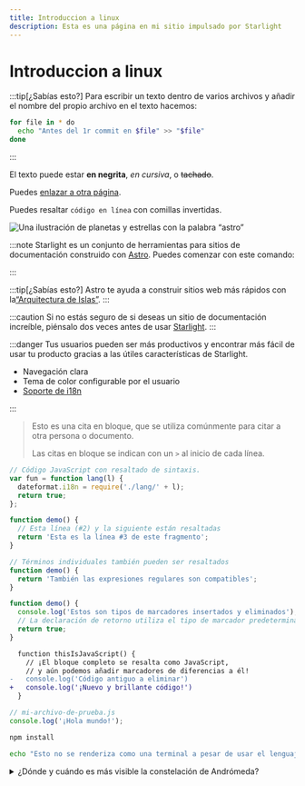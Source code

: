 ```yaml
---
title: Introduccion a linux
description: Esta es una página en mi sitio impulsado por Starlight
---
```

# Introduccion a linux

:::tip[¿Sabías esto?]
Para escribir un texto dentro de varios archivos y añadir el nombre del propio archivo en el texto hacemos:
```sh
for file in * do
  echo "Antes del 1r commit en $file" >> "$file"
done
```
:::

El texto puede estar **en negrita**, _en cursiva_, o ~~tachado~~.

Puedes [enlazar a otra página](/constellations/andromeda/).

Puedes resaltar `código en línea` con comillas invertidas.

![Una ilustración de planetas y estrellas con la palabra “astro”](https://raw.githubusercontent.com/withastro/docs/main/public/default-og-image.png)

:::note
Starlight es un conjunto de herramientas para sitios de documentación construido con [Astro](https://astro.build/). Puedes comenzar con este comando:



:::


:::tip[¿Sabías esto?]
Astro te ayuda a construir sitios web más rápidos con la[“Arquitectura de Islas”](https://docs.astro.build/es/concepts/islands/).
:::

:::caution
Si no estás seguro de si deseas un sitio de documentación increíble, piénsalo dos veces antes de usar [Starlight](/es/).
:::

:::danger
Tus usuarios pueden ser más productivos y encontrar más fácil de usar tu producto gracias a las útiles características de Starlight.

- Navegación clara
- Tema de color configurable por el usuario
- [Soporte de i18n](/es/guides/i18n/)

:::




> Esto es una cita en bloque, que se utiliza comúnmente para citar a otra persona o documento.
>
> Las citas en bloque se indican con un `>` al inicio de cada línea.






```js
// Código JavaScript con resaltado de sintaxis.
var fun = function lang(l) {
  dateformat.i18n = require('./lang/' + l);
  return true;
};
```




```js {2-3}
function demo() {
  // Esta línea (#2) y la siguiente están resaltadas
  return 'Esta es la línea #3 de este fragmento';
}
```






```js "Términos individuales" /También.*compatibles/
// Términos individuales también pueden ser resaltados
function demo() {
  return 'También las expresiones regulares son compatibles';
}
```





```js "return true;" ins="insertados" del="eliminados"
function demo() {
  console.log('Estos son tipos de marcadores insertados y eliminados');
  // La declaración de retorno utiliza el tipo de marcador predeterminado
  return true;
}
```






```diff lang="js"
  function thisIsJavaScript() {
    // ¡El bloque completo se resalta como JavaScript,
    // y aún podemos añadir marcadores de diferencias a él!
-   console.log('Código antiguo a eliminar')
+   console.log('¡Nuevo y brillante código!')
  }
```

```js
// mi-archivo-de-prueba.js
console.log('¡Hola mundo!');
```

```bash title="Instalando dependencias…"
npm install
```


```bash frame="none"
echo "Esto no se renderiza como una terminal a pesar de usar el lenguaje bash"
```

<details>
<summary>¿Dónde y cuándo es más visible la constelación de Andrómeda?</summary>

La [constelación de Andrómeda](<https://es.wikipedia.org/wiki/Andr%C3%B3meda_(constelaci%C3%B3n)>) es más visible en el cielo nocturno durante el mes de noviembre en latitudes entre `+90°` y `−40°`.

</details>



